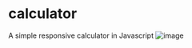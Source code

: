# calculator
A simple responsive calculator in Javascript
![image](https://user-images.githubusercontent.com/8992665/109498732-e08ff000-7ab9-11eb-883f-28e56755ee86.png)

